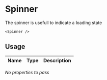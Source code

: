 <!-- 
This is an auto-generated markdown. 
You can change it in "src/atoms/Spinner.jsx" and run build:docs to update this file.
-->
# Spinner
The spinner is usefull to indicate a loading state

```example
<Spinner />
```
## Usage
| Name        | Type           | Description  |
| ----------- |:--------------:| ------------:|
*No properties to pass*
